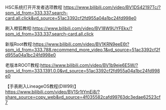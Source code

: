 HSC系统打开开发者选项教程 https://www.bilibili.com/video/BV1DS42197Tc/?spm_id_from=333.337.search-card.all.click&vd_source=51ac3392cf2fd955a04a1bc24fd998e0

刷入橙狐教程:https://www.bilibili.com/video/BV18W9UYFEkx/?spm_id_from=333.337.search-card.all.click

新版Root教程:https://www.bilibili.com/video/BV1KRN9eeE6t?spm_id_from=333.788.recommend_more_video.1&vd_source=51ac3392cf2fd955a04a1bc24fd998e0

老版本ROOT教程:https://www.bilibili.com/video/BV1b9eje6E5W/?spm_id_from=333.1391.0.0&vd_source=51ac3392cf2fd955a04a1bc24fd998e0

【手表刷入LineageOS教程(DW99)】 https://www.bilibili.com/video/BV1Sr1tYmEi8/?share_source=copy_web&vd_source=4f035582cafd99763dc3edae62523cf7
